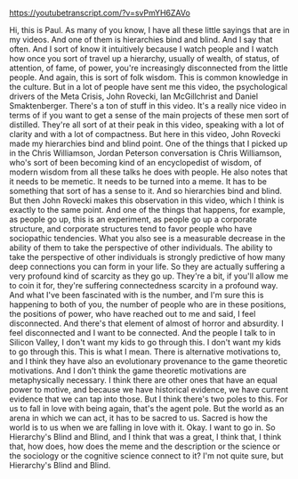 https://youtubetranscript.com/?v=svPmYH6ZAVo

 Hi, this is Paul. As many of you know, I have all these little sayings that are in my videos. And one of them is hierarchies bind and blind. And I say that often. And I sort of know it intuitively because I watch people and I watch how once you sort of travel up a hierarchy, usually of wealth, of status, of attention, of fame, of power, you're increasingly disconnected from the little people. And again, this is sort of folk wisdom. This is common knowledge in the culture. But in a lot of people have sent me this video, the psychological drivers of the Meta Crisis, John Rovecki, Ian McGillchrist and Daniel Smaktenberger. There's a ton of stuff in this video. It's a really nice video in terms of if you want to get a sense of the main projects of these men sort of distilled. They're all sort of at their peak in this video, speaking with a lot of clarity and with a lot of compactness. But here in this video, John Rovecki made my hierarchies bind and blind point. One of the things that I picked up in the Chris Williamson, Jordan Peterson conversation is Chris Williamson, who's sort of been becoming kind of an encyclopedist of wisdom, of modern wisdom from all these talks he does with people. He also notes that it needs to be memetic. It needs to be turned into a meme. It has to be something that sort of has a sense to it. And so hierarchies bind and blind. But then John Rovecki makes this observation in this video, which I think is exactly to the same point. And one of the things that happens, for example, as people go up, this is an experiment, as people go up a corporate structure, and corporate structures tend to favor people who have sociopathic tendencies. What you also see is a measurable decrease in the ability of them to take the perspective of other individuals. The ability to take the perspective of other individuals is strongly predictive of how many deep connections you can form in your life. So they are actually suffering a very profound kind of scarcity as they go up. They're a bit, if you'll allow me to coin it for, they're suffering connectedness scarcity in a profound way. And what I've been fascinated with is the number, and I'm sure this is happening to both of you, the number of people who are in these positions, the positions of power, who have reached out to me and said, I feel disconnected. And there's that element of almost of horror and absurdity. I feel disconnected and I want to be connected. And the people I talk to in Silicon Valley, I don't want my kids to go through this. I don't want my kids to go through this. This is what I mean. There is alternative motivations to, and I think they have also an evolutionary provenance to the game theoretic motivations. And I don't think the game theoretic motivations are metaphysically necessary. I think there are other ones that have an equal power to motive, and because we have historical evidence, we have current evidence that we can tap into those. But I think there's two poles to this. For us to fall in love with being again, that's the agent pole. But the world as an arena in which we can act, it has to be sacred to us. Sacred is how the world is to us when we are falling in love with it. Okay. I want to go in. So Hierarchy's Blind and Blind, and I think that was a great, I think that, I think that, how does, how does the meme and the description or the science or the sociology or the cognitive science connect to it? I'm not quite sure, but Hierarchy's Blind and Blind.
